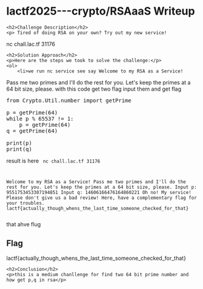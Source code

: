 <title>lactf2025---crypto/RSAaaS Writeup </title>
 

<!DOCTYPE html>
<html>
 
<body>
    <h1>lactf2025---crypto/RSAaaS Writeup </h1>

    <h2>Challenge Description</h2>
    <p> Tired of doing RSA on your own? Try out my new service!

nc chall.lac.tf 31176
</p>

    <h2>Solution Approach</h2>
    <p>Here are the steps we took to solve the challenge:</p>
    <ol> 
        <li>we run nc service see say Welcome to my RSA as a Service! 
Pass me two primes and I'll do the rest for you. 
Let's keep the primes at a 64 bit size, please. 
with this code get two flag input them and get flag
<pre>
from Crypto.Util.number import getPrime

p = getPrime(64)
while p % 65537 != 1:
    p = getPrime(64)
q = getPrime(64)

print(p)
print(q)
</pre>
result is here
<code>
 nc chall.lac.tf 31176


Welcome to my RSA as a Service! 
Pass me two primes and I'll do the rest for you. 
Let's keep the primes at a 64 bit size, please. 
Input p: 9551753453307194851
Input q: 14606166476164860221
Oh no! My service! Please don't give us a bad review! 
Here, have a complementary flag for your troubles. 
lactf{actually_though_whens_the_last_time_someone_checked_for_that}

</code>
that ahve flug
    </ol>
<br>
    <h2>Flag</h2>
    <p class="flag">lactf{actually_though_whens_the_last_time_someone_checked_for_that}
</p>

    <h2>Conclusion</h2>
    <p>this is a medium chanllenge for find two 64 bit prime number and how get p,q in rsa</p>

</body>
</html>
